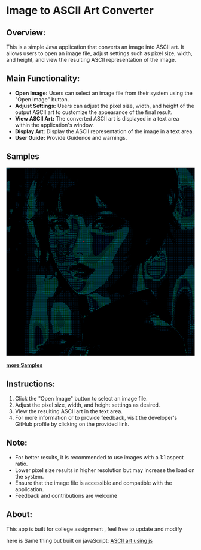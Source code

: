 # Image to ASCII Art Converter

## Overview:
This is a simple Java application that converts an image into ASCII art. It allows users to open an image file, adjust settings such as pixel size, width, and height, and view the resulting ASCII representation of the image.

## Main Functionality:

- **Open Image:** Users can select an image file from their system using the "Open Image" button.
- **Adjust Settings:** Users can adjust the pixel size, width, and height of the output ASCII art to customize the appearance of the final result.
- **View ASCII Art:** The converted ASCII art is displayed in a text area within the application's window.
- **Display Art:** Display the ASCII representation of the image in a text area.
- **User Guide:** Provide Guidence and warnings.

## Samples

![Alt Text](./generatedSamples/sample1.png)

[**more Samples**](./generatedSamples/samples.md)
## Instructions:

1. Click the "Open Image" button to select an image file.
2. Adjust the pixel size, width, and height settings as desired.
3. View the resulting ASCII art in the text area.
4. For more information or to provide feedback, visit the developer's GitHub profile by clicking on the provided link.

## Note:

- For better results, it is recommended to use images with a 1:1 aspect ratio.
- Lower pixel size results in higher resolution but may increase the load on the system.
- Ensure that the image file is accessible and compatible with the application.
- Feedback and contributions are welcome

## About:

This app is built for college assignment , feel free to update and modify


here is Same thing but built on javaScript: [ASCII art using js](https://github.com/dullat/)
